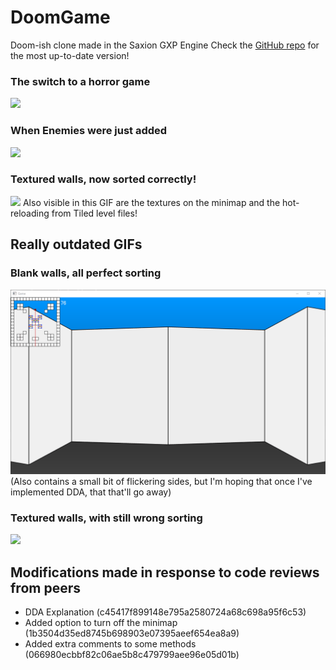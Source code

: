 # DoomGame
Doom-ish clone made in the Saxion GXP Engine
Check the [GitHub repo](https://github.com/TechnicJelle/DoomGame) for the most up-to-date version!

### The switch to a horror game
![](.github/scarey.gif)

### When Enemies were just added
![](.github/pleaseleavemeandmyfamilyalone.gif)

### Textured walls, now sorted correctly!
![](.github/WallSideSorting&MinimapTextures&HotReloading.gif)
Also visible in this GIF are the textures on the minimap and the hot-reloading from Tiled level files!

## Really outdated GIFs
### Blank walls, all perfect sorting
![](.github/BlankWalls.gif)
(Also contains a small bit of flickering sides, but I'm hoping that once I've implemented DDA, that that'll go away)

### Textured walls, with still wrong sorting
![](.github/TexturedWalls.gif)

## Modifications made in response to code reviews from peers
- DDA Explanation (c45417f899148e795a2580724a68c698a95f6c53)
- Added option to turn off the minimap (1b3504d35ed8745b698903e07395aeef654ea8a9)
- Added extra comments to some methods (066980ecbbf82c06ae5b8c479799aee96e05d01b)
